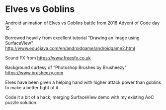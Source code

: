 # Elves vs Goblins
Android animation of Elves vs Goblins battle from 2018 Advent of Code day 15

Borrowed heavily from excellent tutorial "Drawing an image using SurfaceView" http://www.edu4java.com/en/androidgame/androidgame2.html

Sound FX from https://www.freesfx.co.uk

Background curtesy of "Photoshop Brushes by Brusheezy" https://www.brusheezy.com


Elves have been given a helping hand with higher attack power than goblins to make a better fight of it.

Code it a bit of a hack, merging SurfaceView demo with my existing AoC puzzle solution.
